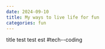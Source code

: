 ```yaml
---
date: 2024-09-10
title: My ways to live life for fun
categories: fun
---
```

title
test test est
#tech--coding
